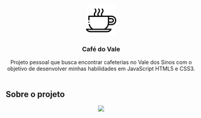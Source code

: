 <br/>
<p align="center">
  <a href="https://github.com/ecmedeiros/CafeDoVale">
    <img src="images/logo.png" alt="Logo" width="80" height="80">
  </a>

  <h3 align="center">Café do Vale</h3>

  <p align="center">
    Projeto pessoal que busca encontrar cafeterias no Vale dos Sinos com o objetivo de desenvolver minhas habilidades em JavaScript HTML5 e CSS3.
    <br/>
    <br/>
  </p>
</p>

## Sobre o projeto
<div align="center">
    <img src="project.gif"  width="250" />
</div>







